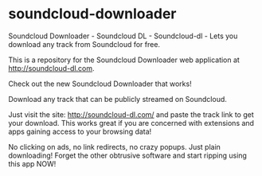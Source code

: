 soundcloud-downloader
=====================

Soundcloud Downloader - Soundcloud DL - Soundcloud-dl - Lets you download any track from Soundcloud for free.

This is a repository for the Soundcloud Downloader web application at http://soundcloud-dl.com.

Check out the new Soundcloud Downloader that works!

Download any track that can be publicly streamed on Soundcloud.

Just visit the site: http://soundcloud-dl.com/ and paste the track link to get your download. This works great if you are concerned with extensions and apps gaining access to your browsing data!

No clicking on ads, no link redirects, no crazy popups. Just plain downloading! Forget the other obtrusive software and start ripping using this app NOW!
